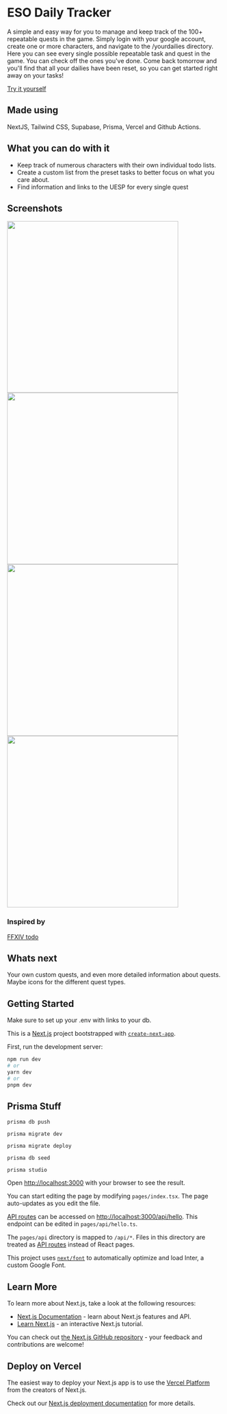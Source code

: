 # ESO Daily Tracker

A simple and easy way for you to manage and keep track of the 100+ repeatable quests in the game. Simply login with your google account, create one or more characters, and navigate to the /yourdailies directory. Here you can see every single possible repeatable task and quest in the game. You can check off the ones you've done. Come back tomorrow and you'll find that all your dailies have been reset, so you can get started right away on your tasks!

[Try it yourself](https://www.esodailychecklist.com/)

## Made using

NextJS, Tailwind CSS, Supabase, Prisma, Vercel and Github Actions.

## What you can do with it
- Keep track of numerous characters with their own individual todo lists.
- Create a custom list from the preset tasks to better focus on what you care about.
- Find information and links to the UESP for every single quest

## Screenshots

<img src="https://user-images.githubusercontent.com/107162117/224244887-f6e1f89b-4a47-42b2-aa64-f845c9f2cd56.png" width=400 /> <img src="https://user-images.githubusercontent.com/107162117/224244888-bccd76ab-ee71-4007-b9a5-0df64a7d28f3.png" width=400 /> <img src="https://user-images.githubusercontent.com/107162117/224244893-22db7dd7-b39e-4389-a86e-ab3209e7a631.png" width=400 /> <img src="https://user-images.githubusercontent.com/107162117/224244895-fd945931-21aa-4373-bdb7-19c34c78e498.png" width=400 />


### Inspired by
[FFXIV todo ](https://xivtodo.com/)

## Whats next
Your own custom quests, and even more detailed information about quests. Maybe icons for the different quest types.

## Getting Started

Make sure to set up your .env with links to your db.

This is a [Next.js](https://nextjs.org/) project bootstrapped with [`create-next-app`](https://github.com/vercel/next.js/tree/canary/packages/create-next-app).

First, run the development server:

```bash
npm run dev
# or
yarn dev
# or
pnpm dev
```

## Prisma Stuff

```
prisma db push

prisma migrate dev

prisma migrate deploy

prisma db seed

prisma studio
```

Open [http://localhost:3000](http://localhost:3000) with your browser to see the result.

You can start editing the page by modifying `pages/index.tsx`. The page auto-updates as you edit the file.

[API routes](https://nextjs.org/docs/api-routes/introduction) can be accessed on [http://localhost:3000/api/hello](http://localhost:3000/api/hello). This endpoint can be edited in `pages/api/hello.ts`.

The `pages/api` directory is mapped to `/api/*`. Files in this directory are treated as [API routes](https://nextjs.org/docs/api-routes/introduction) instead of React pages.

This project uses [`next/font`](https://nextjs.org/docs/basic-features/font-optimization) to automatically optimize and load Inter, a custom Google Font.

## Learn More

To learn more about Next.js, take a look at the following resources:

- [Next.js Documentation](https://nextjs.org/docs) - learn about Next.js features and API.
- [Learn Next.js](https://nextjs.org/learn) - an interactive Next.js tutorial.

You can check out [the Next.js GitHub repository](https://github.com/vercel/next.js/) - your feedback and contributions are welcome!

## Deploy on Vercel

The easiest way to deploy your Next.js app is to use the [Vercel Platform](https://vercel.com/new?utm_medium=default-template&filter=next.js&utm_source=create-next-app&utm_campaign=create-next-app-readme) from the creators of Next.js.

Check out our [Next.js deployment documentation](https://nextjs.org/docs/deployment) for more details.
